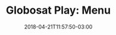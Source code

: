 ---
title: "Globosat Play: Menu"
date: 2018-04-21T11:57:50-03:00
image: "img/globosat-play/4-menu.png"
weight: 2
---